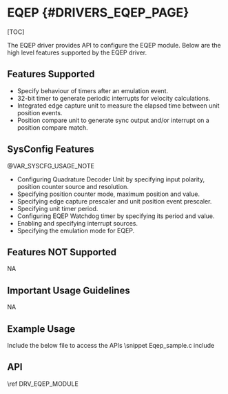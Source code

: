 # EQEP {#DRIVERS_EQEP_PAGE}

[TOC]

The EQEP driver provides API to configure the EQEP module.
Below are the high level features supported by the EQEP driver.

## Features Supported

- Specify behaviour of timers after an emulation event.
- 32-bit timer to generate periodic interrupts for velocity calculations.
- Integrated edge capture unit to measure the elapsed time between unit position events.
- Position compare unit to generate sync output and/or interrupt on a position compare match.

## SysConfig Features

@VAR_SYSCFG_USAGE_NOTE

- Configuring Quadrature Decoder Unit by specifying input polarity, position counter source and resolution.
- Specifying position counter mode, maximum position and value.
- Specifying edge capture prescaler and unit position event prescaler.
- Specifying unit timer period.
- Configuring EQEP Watchdog timer by specifying its period and value.
- Enabling and specifying interrupt sources.
- Specifying the emulation mode for EQEP.

## Features NOT Supported

NA

## Important Usage Guidelines

NA

## Example Usage

Include the below file to access the APIs
\snippet Eqep_sample.c include

## API

\ref DRV_EQEP_MODULE
